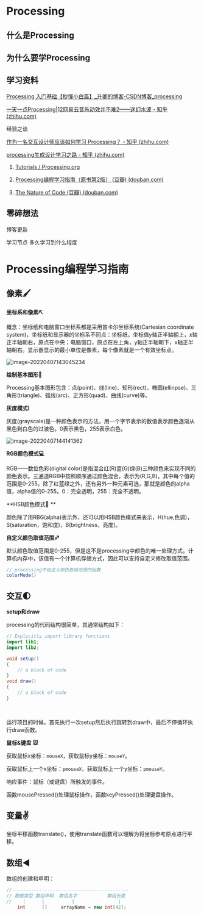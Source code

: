# Processing

## 什么是Processing



## 为什么要学Processing





## 学习资料

[Processing 入门基础【秒懂小白篇】_升卿的博客-CSDN博客_processing](https://blog.csdn.net/hewes/article/details/76034154)

[一天一点Processing|12网易云音乐动效并不难2——迷幻水波 - 知乎 (zhihu.com)](https://zhuanlan.zhihu.com/p/104271430)

经验之谈

[作为一名交互设计师应该如何学习 Processing？ - 知乎 (zhihu.com)](https://www.zhihu.com/question/22017067)

[processing生成设计学习之路 - 知乎 (zhihu.com)](https://www.zhihu.com/column/c_1177899269960450048)

1. [Tutorials / Processing.org](https://processing.org/tutorials/)

2. [Processing编程学习指南（原书第2版） (豆瓣) (douban.com)](https://book.douban.com/subject/26992338/)
3. [The Nature of Code (豆瓣) (douban.com)](https://book.douban.com/subject/20452058/)

## 零碎想法

博客更新

学习节点 多久学习到什么程度

# Processing编程学习指南

## 像素:paintbrush:

**坐标系和像素:pick:**

概念：坐标纸和电脑窗口坐标系都是采用笛卡尔坐标系统(Cartesian coordinate system)，坐标纸和显示器的坐标系不同点：坐标纸，坐标值y轴正半轴朝上，x轴正半轴朝右，原点在中央；电脑窗口，原点在左上角，y轴正半轴朝下，x轴正半轴朝右。显示器显示的最小单位是像素，每个像素就是一个有效坐标点。

![image-20220407143045234](https://cdn.jsdelivr.net/gh/Joiner12/PicBed@main/image-20220407143045234.png)

**绘制基本图形:triangular_ruler:**

Processing基本图形包含：点(point)、线(line)、矩形(rect)、椭圆(ellinpse)、三角形(triangle)、弧线(arc)、正方形(quad)、曲线(curve)等。

**灰度模式:grey_exclamation:**

灰度(grayscale)是一种颜色表示的方法，用一个字节表示的数值表示颜色逐渐从黑色到白色的过渡色。0表示黑色，255表示白色。

![image-20220407144141362](https://cdn.jsdelivr.net/gh/Joiner12/PicBed@main/image-20220407144141362.png)

**RGB颜色模式:computer:**

RGB——数位色彩(digital color)是指混合红(R)蓝(G)绿(B)三种颜色来实现不同的颜色表示。三通道RGB中按照顺序通过颜色混合，表示为(R,G,B)，其中每个值的范围是0-255。除了红蓝绿之外，还有另外一种元素可选，那就是颜色的alpha值，alpha值的0-255。0：完全透明，255：完全不透明。

**HSB颜色模式:taco: **

颜色除了用RBG(alpha)表示外，还可以用HSB颜色模式来表示，H(hue,色调)，S(saturation，饱和度)，B(brightness，亮度)。

**自定义颜色取值范围:sagittarius:**

默认颜色取值范围是0-255，但是这不是processing中颜色的唯一处理方式。计算机内存中，该值有一个计算机存储方式，因此可以支持自定义修改取值范围。

```java
// processing中自定义颜色取值范围的函数
colorMode() 
```

## 交互:first_quarter_moon:

**setup和draw**

processing的代码结构很简单，其通常结构如下：

```java
// Explicitly import library functions
import lib1;
import lib2;

void setup()
{
    // a block of code
}
void draw()
{
    // a block of code
}
    
    
```

运行项目的时候，首先执行一次setup然后执行跳转到draw中，最后不停循环执行draw函数。

**鼠标&键盘 :mouse:**

获取鼠标x坐标：`mouseX`，获取鼠标y坐标：`mouseY`。

获取鼠标上一个x坐标：`pmouseX`，获取鼠标上一个y坐标：`pmouseY`。

响应事件：鼠标（或键盘）所触发的事件。

函数mousePressed()处理鼠标操作，函数keyPressed()处理键盘操作。

## 变量:v:

坐标平移函数translate()，使用translate函数可以理解为将坐标参考原点进行平移。

## 数组:arrow_backward:

数组的创建和申明：

```java
//-------------------------------------------
// 数据类型 数组申明  数组名字           数组长度
//    |      |          |                |
    int      []     arrayName = new int[42];

    
```

